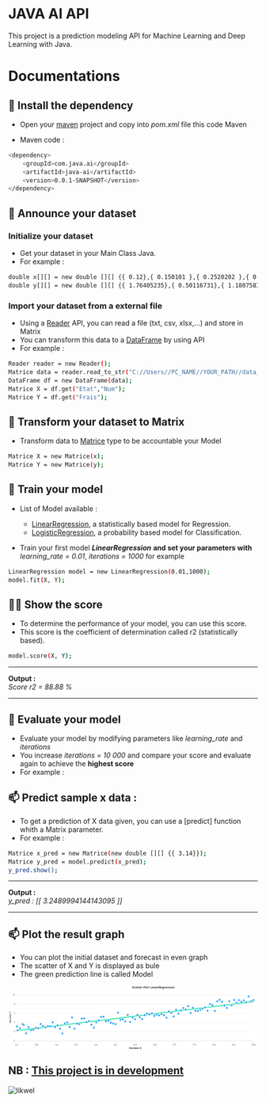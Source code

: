 
<h1>JAVA AI API</h1>

<p align="left">This project is a prediction modeling API for Machine Learning and Deep Learning with Java.</p>

# Documentations

## 🔭 Install the dependency 

* Open your [maven](https://maven.apache.org/) project and copy into <i>pom.xml</i> file this code Maven

* Maven code :
```sh
<dependency>
    <groupId>com.java.ai</groupId>
    <artifactId>java-ai</artifactId>
    <version>0.0.1-SNAPSHOT</version>
</dependency>
```

## 🌱 Announce your dataset

### Initialize your dataset
* Get your dataset in your Main Class Java.
* For example : 
```sh
double x[][] = new double [][] {{ 0.12},{ 0.150101 },{ 0.2520202 },{ 0.3530303 },{ 0.4040404 },{ 0.50505051},{ 0.60606061},{ 0.70707071},{ 0.80808081},{ 0.90909091},{ 1.01010101},{ 1.11111111},{ 1.21212121},{ 1.31313131},{ 1.41414141},{ 1.51515152},{ 1.61616162},{ 1.71717172},{ 1.81818182},{ 1.91919192},{ 2.02020202},{ 2.12121212},{ 2.22222222},{ 2.32323232},{ 2.42424242},{ 2.52525253},{ 2.62626263},{ 2.72727273},{ 2.82828283},{ 2.92929293},{ 3.03030303},{ 3.13131313},{ 3.23232323},{ 3.33333333},{ 3.43434343},{ 3.53535354},{ 3.63636364},{ 3.73737374},{ 3.83838384},{ 3.93939394},{ 4.04040404},{ 4.14141414},{ 4.24242424},{ 4.34343434},{ 4.44444444},{ 4.54545455},{ 4.64646465},{ 4.74747475},{ 4.84848485},{ 4.94949495},{ 5.05050505},{ 5.15151515},{ 5.25252525},{ 5.35353535},{ 5.45454545},{ 5.55555556},{ 5.65656566},{ 5.75757576},{ 5.85858586},{ 5.95959596},{ 6.06060606},{ 6.16161616},{ 6.26262626},{ 6.36363636},{ 6.46464646},{ 6.56565657},{ 6.66666667},{ 6.76767677},{ 6.86868687},{ 6.96969697},{ 7.07070707},{ 7.17171717},{ 7.27272727},{ 7.37373737},{ 7.47474747},{ 7.57575758},{ 7.67676768},{ 7.77777778},{ 7.87878788},{ 7.97979798},{ 8.08080808},{ 8.18181818},{ 8.28282828},{ 8.38383838},{ 8.48484848},{ 8.58585859},{ 8.68686869},{ 8.78787879},{ 8.88888889},{ 8.98989899},{ 9.09090909},{ 9.19191919},{ 9.29292929},{ 9.39393939},{ 9.49494949},{ 9.5959596 },{ 9.6969697 },{ 9.7979798 },{ 9.8989899 },{10}};
double y[][] = new double [][] {{ 1.76405235},{ 0.50116731},{ 1.18075819},{ 2.5439235 },{ 2.27159839},{-0.47222737},{ 1.55614902},{ 0.5557135 },{ 0.70486196},{ 1.31968941},{ 1.15414458},{ 2.56538462},{ 1.97315894},{ 1.43480633},{ 1.85800465},{ 1.84882584},{ 3.11024069},{ 1.51201345},{ 2.13124952},{ 1.06509618},{-0.5327878 },{ 2.77483072},{ 3.08665842},{ 1.5810673 },{ 4.69399705},{ 1.07088685},{ 2.67202114},{ 2.54008888},{ 4.36106204},{ 4.3986517 },{ 3.18525046},{ 3.50947565},{ 2.34453748},{ 1.35253687},{ 3.08643129},{ 3.6917025 },{ 4.86665432},{ 4.93975359},{ 3.45105702},{ 3.63709119},{ 2.99185108},{ 2.7213962 },{ 2.53615405},{ 6.29420974},{ 3.93479226},{ 4.10738024},{ 3.39366929},{ 5.5249651 },{ 3.234587  },{ 4.73675467},{ 4.15503849},{ 5.53841765},{ 4.74172011},{ 4.17290317},{ 5.42636323},{ 5.98388743},{ 5.72308288},{ 6.06004766},{ 5.22426376},{ 5.59685479},{ 5.38814561},{ 5.802063  },{ 5.44947998},{ 4.63735376},{ 6.64207261},{ 6.16387563},{ 5.03646832},{ 7.23045902},{ 5.9613885 },{ 7.02164237},{ 7.79979763},{ 7.30070008},{ 8.41212796},{ 6.13891155},{ 7.87708912},{ 6.89094748},{ 6.80597053},{ 7.19892811},{ 7.56723535},{ 8.03596332},{ 6.91565824},{ 9.08264467},{ 8.74849072},{ 6.8475947 },{ 9.97310068},{10.48174776},{ 9.86564826},{ 8.60795395},{ 7.81813627},{10.04435072},{ 8.68773214},{10.41436426},{ 9.50120427},{10.37057843},{ 9.85131589},{10.30253276},{ 9.70746972},{11.58385029},{10.02590199},{10.40198936}};
```
### Import your dataset from a external file
*   Using a [Reader](https://github.com/likwel/java-ai/blob/main/src/main/java/com/java/ai/reader/Reader.java) API, you can read a file (txt, csv, xlsx,...) and store in Matrix
*   You can transform this data to a [DataFrame](https://github.com/likwel/java-ai/blob/main/src/main/java/com/java/ai/processing/DataFrame.java) by using API
*   For example : 
```sh
Reader reader = new Reader();
Matrice data = reader.read_to_str("C://Users//PC_NAME//YOUR_PATH//data_test.txt","\\t");
DataFrame df = new DataFrame(data);
Matrice X = df.get("Etat","Num");
Matrice Y = df.get("Frais");
```

## 🤝 Transform your dataset to Matrix
* Transform data to [Matrice](https://github.com/likwel/java-ai/blob/main/src/main/java/com/java/ai/math/Matrice.java) type to be accountable your Model
```sh
Matrice X = new Matrice(x);
Matrice Y = new Matrice(y);
```

## 👯 Train your model
* List of Model available :
    -   [LinearRegression](https://github.com/likwel/java-ai/blob/main/src/main/java/com/java/ai/model/LinearRegression.java), a statistically based model for Regression.
    -   [LogisticRegression](https://github.com/likwel/java-ai/blob/main/src/main/java/com/java/ai/model/LogisticRegression.java), a probability based model for Classification.

* Train your first model <b><i>LinearRegression</i></b>
   <b>
        and set your parameters with 
    </b> <i>learning_rate = 0.01</i>, <i>iterations = 1000</i> for example

```sh
LinearRegression model = new LinearRegression(0.01,1000);
model.fit(X, Y);
```

## 👨‍💻 Show the score 
* To determine the performance of your model, you can use this score. 
* This score is the coefficient of determination called r2 (statistically based).
```sh
model.score(X, Y);
```
   <hr>
    <b>Output : </b><br>
    <i>Score r2 = 88.88 %</i>
    <hr>

## 📝 Evaluate your model
*   Evaluate your model by modifying parameters like <i>learning_rate </i> and <i>iterations</i>
*   You increase <i>iterations = 10 000</i> and compare your score and evaluate again to achieve the <b>highest score</b>
*   For example :

## 📫 Predict sample x data :
*   To get a prediction of X data given, you can use a [predict] function whith a Matrix parameter.
*   For example : 
```sh
Matrice x_pred = new Matrice(new double [][] {{ 3.14}});
Matrice y_pred = model.predict(x_pred);
y_pred.show();
```
   <hr>
    <b>Output : </b><br>
    <i>y_pred : [[ 3.2489994144143095 ]]</i>
    <hr>

## 📫 Plot the result graph
*   You can plot the initial dataset and forecast in even graph
*   The scatter of X and Y is displayed as bule
*   The green prediction line is called Model
 <img align="center" src="https://github.com/likwel/java-ai/blob/main/src/main/java/com/java/ai/teqlwe08.png" alt="forecast" />

## NB : [This project is in development](https://github.com/likwel/java-ai)</b>

<p><img align="center" src="https://github-readme-streak-stats.herokuapp.com/?user=likwel&" alt="likwel" /></p>
